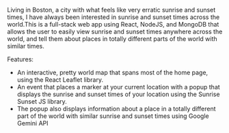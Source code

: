 Living in Boston, a city with what feels like very erratic sunrise and sunset times, I have always been interested in sunrise and sunset times across the world.This is a full-stack web app using React, NodeJS, and MongoDB that allows the user to easily view sunrise and sunset times anywhere across the world, and tell them about places in totally different parts of the world with similar times.

Features:
- An interactive, pretty world map that spans most of the home page, using the React Leaflet library.
- An event that places a marker at your current location with a popup that displays the sunrise and sunset times of your location using the Sunrise Sunset JS library.
- The popup also displays information about a place in a totally different part of the world with similar sunrise and sunset times using Google Gemini API 
